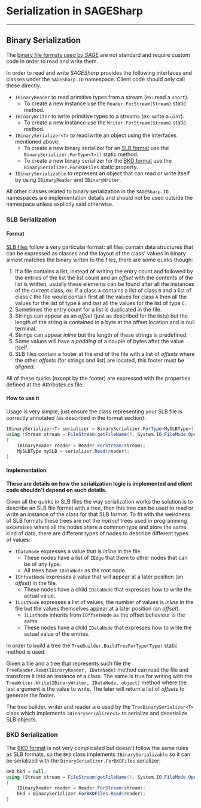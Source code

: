 ﻿# Serialization in SAGESharp
----------------------------

## Binary Serialization

The [binary file formats used by *SAGE*](https://github.com/TheLegendOfMataNui/sage-file-formats) are not standard and require custom code in order to read and write them.

In order to read and write *SAGESharp* provides the following interfaces and classes under the `SAGESharp.IO` namespace. Client code should only call these directly.

- `IBinaryReader` to read primitive types from a stream (ex: read a `short`).
  - To create a new instance use the `Reader.ForStream(Stream)` static method.
- `IBinaryWriter` to write primitive types to a streams (ex: write a `uint`).
  - To create a new instance use the `Writer.ForStream(Stream)` static method.
- `IBinarySerializer<T>` to read/write an object using the interfaces mentioned above:
  - To create a new binary serializer for an [SLB format](https://github.com/TheLegendOfMataNui/sage-file-formats/tree/master/SLB) use the `BinarySerializer.ForType<T>()` static method.
  - To create a new binary serializer for the [BKD format](https://github.com/TheLegendOfMataNui/sage-file-formats/tree/master/BKD) use the `BinarySerializer.ForBKDFiles` static property.
- `IBinarySerializable` to represent an object that can read or write itself by using `IBinaryReader` and `IBinaryWriter`.

All other classes related to binary serialization in the `SAGESharp.IO` namespaces are implementation details and should not be used outside the namespace unless explictly said otherwise.

### SLB Serialization

#### Format

[SLB files](https://github.com/TheLegendOfMataNui/sage-file-formats/tree/master/SLB) follow a very particular format: all files contain data structures that can be expressed as classes and the layout of the class' values in binary almost matches the binary writen to the files, there are some quirks though:

1. If a file contains a list, instead of writing the entry count and followed by the entries of the list the list count and an *offset* with the contents of the list is written, usually these elements can be found after all the instances of the current class, ex: if a class `A` contains a list of class `B` and a list of class `C` the file would contain first all the values for class `A` then all the values for the list of type `B` and last all the values for the list of type `C`.
2. Sometimes the entry count for a list is duplicated in the file.
3. Strings can appear as an *offset* (just as described for the lists) but the length of the string is contained in a byte at the offset location and is null terminal.
4. Strings can appear *inline* but the length of these strings is predefined.
5. Some values will have a *padding* of a couple of bytes after the value itself.
6. SLB files contain a footer at the end of the file with a list of *offsets* where the other *offsets* (for strings and list) are located, this footer must be *aligned*.

All of these quirks (except by the footer) are expressed with the properties defined at the *Attributes.cs* file.

#### How to use it

Usage is very simple, just ensure the class representing your SLB file is correctly annotated (as described in the format section):

```C#
IBinarySerializer<T> serializer = BinarySerializer.ForType<MySLBType>();
using (Stream stream = FileStream(getFileName(), System.IO.FileMode.Open))
{
    IBinaryReader reader = Reader.ForStream(stream);
    MySLBType mySLB = serializer.Read(reader);
}
```

#### Implementation

**These are details on how the serialization logic is implemented and client code shouldn't depend on such details.**

Given all the quirks in SLB files the way serialization works the solution is to describe an SLB file format with a tree, then this tree can be used to read or write an instance of the class for that SLB format. To fit with the weirdness of SLB formats these trees are not the *normal* trees used in programming excersises where all the nodes share a common type and store the same kind of data, there are different types of nodes to describe different types of values:

- `IDataNode` expresses a value that is *inline* in the file.
  - These nodes have a list of `IEdge` that them to other nodes that can be of any type.
  - All trees have `IDataNode` as the root node.
- `IOffsetNode` expresses a value that will appear at a later position (an *offset*) in the file.
  - These nodes have a child `IDataNode` that expresses how to write the actual value.
- `IListNode` expresses a list of values, the number of values is *inline* in the file but the values themselves appear at a later position (an *offset*).
  - `IListNode` inherits from `IOffsetNode` as the offset behaviour is the same
  - These nodes have a child `IDataNode` that expresses how to write the actual value of the entries.

In order to build a tree the `TreeBuilder.BuildTreeForType(Type)` static method is used.

Given a file and a tree that represents such file the `TreeReader.Read(IBinaryReader, IDataNode)` method can read the file and transform it into an instance of a class. The same is true for writing with the `TreeWriter.Write(IBinaryWriter, IDataNode, object)` method where the last argument is the value to write. The later will return a list of *offsets* to generate the footer.

The tree builder, writer and reader are used by the `TreeBinarySerializer<T>` class which implements `IBinarySerializer<T>` to serialize and deserialize SLB objects.

### BKD Serialization

The [BKD format](https://github.com/TheLegendOfMataNui/sage-file-formats/tree/master/BKD) is not very complicated but doesn't follow the same rules as SLB formats, so the `BKD` class implements `IBinarySerializable` so it can be serialized with the `BinarySerializer.ForBKDFiles` serializer:

```C#
BKD bkd = null;
using (Stream stream = FileStream(getFileName(), System.IO.FileMode.Open))
{
    IBinaryReader reader = Reader.ForStream(stream);
    bkd = BinarySerializer.ForBKDFiles.Read(reader);
}
```
